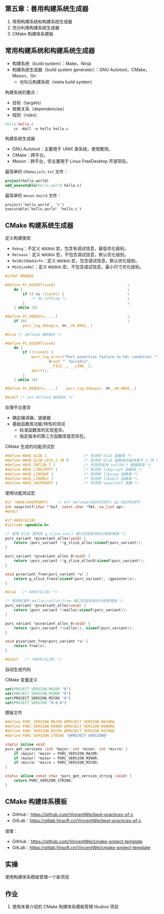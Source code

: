 ## 第五章：善用构建系统生成器

1. 常用构建系统和构建系统生成器
1. 充分利用构建系统生成器
1. CMake 构建体系模板

		
## 常用构建系统和构建系统生成器

- 构建系统（build system）：Make，Ninja
- 构建系统生成器（build system generator）：GNU Autotool，CMake，Meson，Gn
  - 也叫元构建系统（meta build system）

	
构建系统的要点：

- 目标（targets）
- 依赖关系（dependencies）
- 规则（rules）

```makefile
hello:hello.c
	cc -Wall -o hello hello.c
```

	
构建系统生成器

- GNU Autotool：主要用于 UNIX 类系统，使用繁琐。
- CMake：跨平台。
- Meson：跨平台，但主要用于 Linux FreeDesktop 开源项目。

最简单的 `CMakeLists.txt` 文件：

```cmake
project(hello_world)
add_executable(hello_world hello.c)
```

最简单的 `meson.build` 文件：

```meson
project('hello_world', 'c')
executable('hello_world' 'hello.c')
```

		
## CMake 构建系统生成器

	
定义构建类型

- `Debug`：不定义 `NDEBUG` 宏，包含有调试信息，最低优化级别。
- `Release`：定义 `NDEBUG` 宏，不包含调试信息，默认优化级别。
- `RelWithDebInfo`：定义 `NDEBUG` 宏，包含调试信息，默认优化级别。
- `MinSizeRel`：定义 `NDEBUG` 宏，不包含调试信息，最小尺寸优化级别。

	
```c
#ifdef NDEBUG

#define PC_ASSERT(cond)                                 \
    do {                                                \
        if (0 && !(cond)) {                             \
            /* do nothing */                            \
        }                                               \
    } while (0)

#define PC_DEBUG(x, ...)                                \
    if (0)                                              \
        purc_log_debug(x, ##__VA_ARGS__)

#else /* defined NDEBUG */

#define PC_ASSERT(cond)                                                 \
    do {                                                                \
        if (!(cond)) {                                                  \
            purc_log_error("PurC assertion failure %s:%d: condition ‘"  \
                    #cond "’ failed\n",                                 \
                    __FILE__, __LINE__);                                \
            abort();                                                    \
        }                                                               \
    } while (0)

#define PC_DEBUG(x, ...)    purc_log_debug(x, ##__VA_ARGS__)

#endif /* not defined NDEBUG */
```

	
处理平台差异

- 确定编译器、链接器
- 基础函数库功能/特性的测试
   - 标准函数库的实现差异。
   - 指定版本的第三方函数库是否存在。

	
CMake 生成的功能测试宏

```c
#define HAVE_GLIB 1                 /* 检测到 Glib 函数库 */
#define HAVE_GLIB_LESS_2_70 0       /* 检测到 Glib 函数库的版本高于 2.70 */
#define HAVE_INT128_T 1             /* 检测到支持 int128_t 数据类型 */
#define HAVE_LIBGCRYPT 1            /* 检测到 libgcrypt 函数库 */
#define HAVE_LIBSOUP 1              /* 检测到 libsoup 函数库 */
#define HAVE_LIBXML2 1              /* 检测到 libxml2 函数库 */
#define HAVE_VASPRINTF 1            /* 检测到 vasprintf 函数 */
```

	
使用功能测试宏

```c
#if !HAVE(VASPRINTF)    // #if defined(VASPRINTF) && VASPRINTF
int vasprintf(char **buf, const char *fmt, va_list ap);
#endif
```

```c
#if HAVE(GLIB)
#include <gmodule.h>

/* 使用 Glib 提供的 g_slice_xxx() 接口实现变体的分配和释放 */
purc_variant *pcvariant_alloc(void) {
    return (purc_variant *)g_slice_alloc(sizeof(purc_variant));
}

purc_variant *pcvariant_alloc_0(void) {
    return (purc_variant *)g_slice_alloc0(sizeof(purc_variant));
}

void pcvariant_free(purc_variant *v) {
    return g_slice_free1(sizeof(purc_variant), (gpointer)v);
}

#else   /* HAVE(GLIB) */

/* 使用标准的 malloc/calloc/free 接口实现变体的分配和释放 */
purc_variant *pcvariant_alloc(void) {
    return (purc_variant *)malloc(sizeof(purc_variant));
}

purc_variant *pcvariant_alloc_0(void) {
    return (purc_variant *)calloc(1, sizeof(purc_variant));
}

void pcvariant_free(purc_variant *v) {
    return free(v);
}

#endif   /* !HAVE(GLIB) */
```

	
自动生成代码

CMake 变量定义

```cmake
set(PROJECT_VERSION_MAJOR "0")
set(PROJECT_VERSION_MINOR "9")
set(PROJECT_VERSION_MICRO "8")
set(PROJECT_VERSION "0.9.8")
```

模板文件

```c
#define PURC_VERSION_MAJOR @PROJECT_VERSION_MAJOR@
#define PURC_VERSION_MINOR @PROJECT_VERSION_MINOR@
#define PURC_VERSION_MICRO @PROJECT_VERSION_MICRO@
#define PURC_VERSION_STRING "@PROJECT_VERSION@"

static inline void
purc_get_versions (int *major, int *minor, int *micro) {
    if (major) *major = PURC_VERSION_MAJOR;
    if (minor) *minor = PURC_VERSION_MINOR;
    if (micro) *micro = PURC_VERSION_MICRO;
}

static inline const char *purc_get_version_string (void) {
    return PURC_VERSION_STRING;
}
```

		
## CMake 构建体系模板

- GitHub：<https://github.com/VincentWei/best-practices-of-c>
- GitLab：<https://gitlab.fmsoft.cn/VincentWei/best-practices-of-c>

或者：

- GitHub：<https://github.com/VincentWei/cmake-project-template>
- GitLab：<https://gitlab.fmsoft.cn/VincentWei/cmake-project-template>

		
## 实操

使用构建体系模板管理一个新项目

		
## 作业

1. 使用本章介绍的 CMake 构建体系模板管理 libubox 项目

